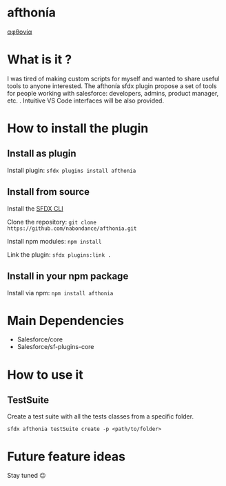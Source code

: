 # afthonía
[αφθονία](https://en.wiktionary.org/wiki/%CE%B1%CF%86%CE%B8%CE%BF%CE%BD%CE%AF%CE%B1)

# What is it ?
I was tired of making custom scripts for myself and wanted to share useful tools to anyone interested.
The afthonía sfdx plugin propose a set of tools for people working with salesforce: developers, admins, product manager, etc. .
Intuitive VS Code interfaces will be also provided.

# How to install the plugin
## Install as plugin

Install plugin: `sfdx plugins install afthonia`

## Install from source
Install the [SFDX CLI](https://developer.salesforce.com/tools/sfdxcli)

Clone the repository: `git clone https://github.com/nabondance/afthonia.git`

Install npm modules: `npm install`

Link the plugin: `sfdx plugins:link .`

## Install in your npm package

Install via npm: `npm install afthonia`

# Main Dependencies
- Salesforce/core
- Salesforce/sf-plugins-core

# How to use it

## TestSuite
Create a test suite with all the tests classes from a specific folder.

`sfdx afthonia testSuite create -p <path/to/folder>`

# Future feature ideas
Stay tuned 😉
